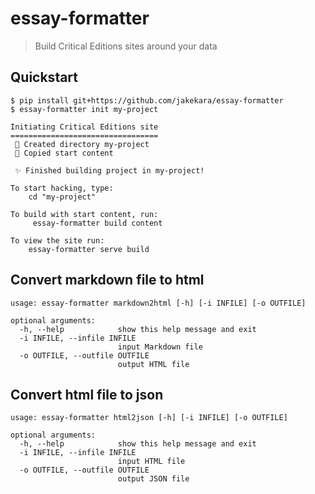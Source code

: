 # essay-formatter

> Build Critical Editions sites around your data

## Quickstart

```text
$ pip install git+https://github.com/jakekara/essay-formatter
$ essay-formatter init my-project

Initiating Critical Editions site
=================================
 📂 Created directory my-project
 📄 Copied start content

 ✨ Finished building project in my-project!

To start hacking, type: 
	cd "my-project"

To build with start content, run:
	 essay-formatter build content

To view the site run:
	essay-formatter serve build

```
## Convert markdown file to html

```
usage: essay-formatter markdown2html [-h] [-i INFILE] [-o OUTFILE]

optional arguments:
  -h, --help            show this help message and exit
  -i INFILE, --infile INFILE
                        input Markdown file
  -o OUTFILE, --outfile OUTFILE
                        output HTML file
```

## Convert html file to json

```
usage: essay-formatter html2json [-h] [-i INFILE] [-o OUTFILE]

optional arguments:
  -h, --help            show this help message and exit
  -i INFILE, --infile INFILE
                        input HTML file
  -o OUTFILE, --outfile OUTFILE
                        output JSON file
```

